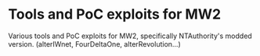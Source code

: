 Tools and PoC exploits for MW2
=========

Various tools and PoC exploits for MW2, specifically NTAuthority's modded version. (alterIWnet, FourDeltaOne, alterRevolution...)